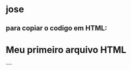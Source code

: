 # jose
para copiar o codigo em HTML:
---
  <html>
  <h1>Meu primeiro arquivo HTML</h1>
  </Html>
---
